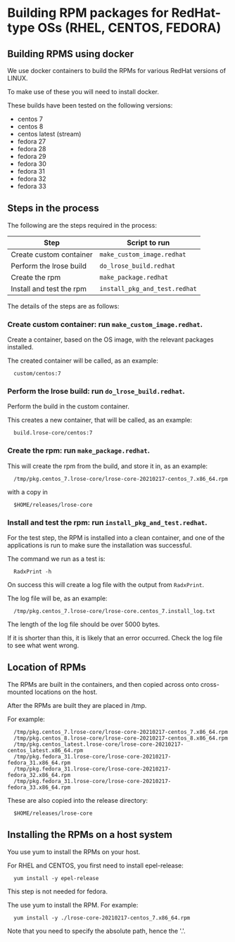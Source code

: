 # Building RPM packages for RedHat-type OSs (RHEL, CENTOS, FEDORA)

## Building RPMS using docker

We use docker containers to build the RPMs for various RedHat versions of LINUX.

To make use of these you will need to install docker.

These builds have been tested on the following versions:

  * centos 7
  * centos 8
  * centos latest (stream)
  * fedora 27
  * fedora 28
  * fedora 29
  * fedora 30
  * fedora 31
  * fedora 32
  * fedora 33

## Steps in the process

The following are the steps required in the process:

| Step      | Script to run  |
| --------- | -------------  |
| Create custom container | ```make_custom_image.redhat``` |
| Perform the lrose build | ```do_lrose_build.redhat``` |
| Create the rpm | ```make_package.redhat``` |
| Install and test the rpm | ```install_pkg_and_test.redhat``` |

The details of the steps are as follows:

### Create custom container: run ```make_custom_image.redhat```.

Create a container, based on the OS image, with the relevant packages installed.

The created container will be called, as an example:

```
  custom/centos:7
```

### Perform the lrose build: run ```do_lrose_build.redhat```.

Perform the build in the custom container.

This creates a new container, that will be called, as an example:

```
  build.lrose-core/centos:7
```

### Create the rpm: run ```make_package.redhat```.

This will create the rpm from the build, and store it in, as an example:

```
  /tmp/pkg.centos_7.lrose-core/lrose-core-20210217-centos_7.x86_64.rpm
```

with a copy in

```
  $HOME/releases/lrose-core
```

### Install and test the rpm: run ```install_pkg_and_test.redhat```.

For the test step, the RPM is installed into a clean container, and one of the applications is run to make sure the installation was successful.

The command we run as a test is:

```
  RadxPrint -h
```

On success this will create a log file with the output from ```RadxPrint```.

The log file will be, as an example:

```
  /tmp/pkg.centos_7.lrose-core/lrose-core.centos_7.install_log.txt
```

The length of the log file should be over 5000 bytes.

If it is shorter than this, it is likely that an error occurred. Check the log file to see what went wrong.

## Location of RPMs

The RPMs are built in the containers, and then copied across onto cross-mounted locations on the host.

After the RPMs are built they are placed in /tmp.

For example:

```
  /tmp/pkg.centos_7.lrose-core/lrose-core-20210217-centos_7.x86_64.rpm
  /tmp/pkg.centos_8.lrose-core/lrose-core-20210217-centos_8.x86_64.rpm
  /tmp/pkg.centos_latest.lrose-core/lrose-core-20210217-centos_latest.x86_64.rpm
  /tmp/pkg.fedora_31.lrose-core/lrose-core-20210217-fedora_31.x86_64.rpm
  /tmp/pkg.fedora_31.lrose-core/lrose-core-20210217-fedora_32.x86_64.rpm
  /tmp/pkg.fedora_31.lrose-core/lrose-core-20210217-fedora_33.x86_64.rpm
```

These are also copied into the release directory:

```
  $HOME/releases/lrose-core
```

## Installing the RPMs on a host system

You use yum to install the RPMs on your host.

For RHEL and CENTOS, you first need to install epel-release:

```
  yum install -y epel-release
```

This step is not needed for fedora.

The use yum to install the RPM. For example:

```
  yum install -y ./lrose-core-20210217-centos_7.x86_64.rpm
```

Note that you need to specify the absolute path, hence the '.'.

  

